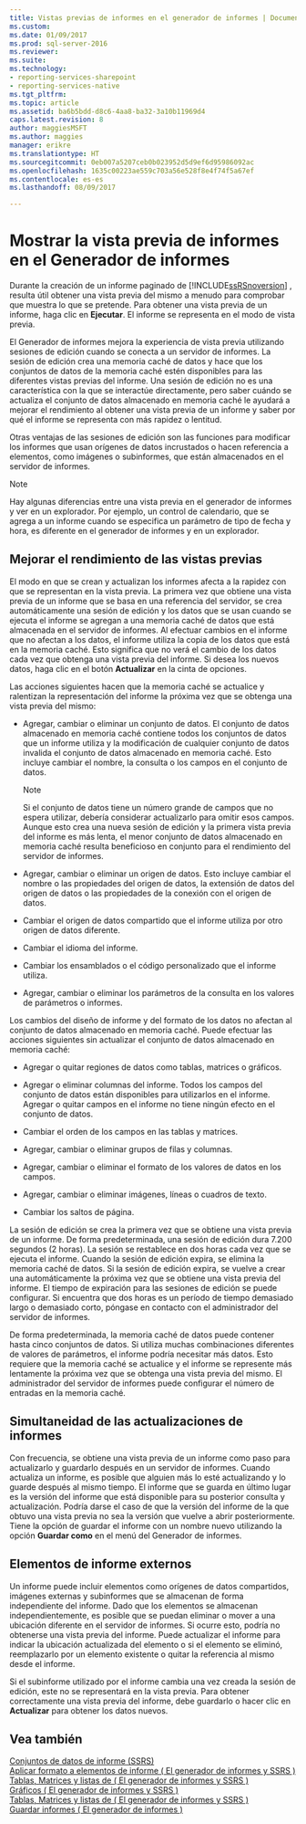 ```yaml
---
title: Vistas previas de informes en el generador de informes | Documentos de Microsoft
ms.custom: 
ms.date: 01/09/2017
ms.prod: sql-server-2016
ms.reviewer: 
ms.suite: 
ms.technology:
- reporting-services-sharepoint
- reporting-services-native
ms.tgt_pltfrm: 
ms.topic: article
ms.assetid: ba6b5bdd-d8c6-4aa8-ba32-3a10b11969d4
caps.latest.revision: 8
author: maggiesMSFT
ms.author: maggies
manager: erikre
ms.translationtype: HT
ms.sourcegitcommit: 0eb007a5207ceb0b023952d5d9ef6d95986092ac
ms.openlocfilehash: 1635c00223ae559c703a56e528f8e4f74f5a67ef
ms.contentlocale: es-es
ms.lasthandoff: 08/09/2017

---
```

# <a name="previewing-reports-in-report-builder"></a>Mostrar la vista previa de informes en el Generador de informes
  Durante la creación de un informe paginado de [!INCLUDE[ssRSnoversion](../../includes/ssrsnoversion-md.md)] , resulta útil obtener una vista previa del mismo a menudo para comprobar que muestra lo que se pretende. Para obtener una vista previa de un informe, haga clic en **Ejecutar**. El informe se representa en el modo de vista previa.  
  
 El Generador de informes mejora la experiencia de vista previa utilizando sesiones de edición cuando se conecta a un servidor de informes. La sesión de edición crea una memoria caché de datos y hace que los conjuntos de datos de la memoria caché estén disponibles para las diferentes vistas previas del informe. Una sesión de edición no es una característica con la que se interactúe directamente, pero saber cuándo se actualiza el conjunto de datos almacenado en memoria caché le ayudará a mejorar el rendimiento al obtener una vista previa de un informe y saber por qué el informe se representa con más rapidez o lentitud.  
  
 Otras ventajas de las sesiones de edición son las funciones para modificar los informes que usan orígenes de datos incrustados o hacen referencia a elementos, como imágenes o subinformes, que están almacenados en el servidor de informes.  
  
> [!NOTE]  
> Hay algunas diferencias entre una vista previa en el generador de informes y ver en un explorador. Por ejemplo, un control de calendario, que se agrega a un informe cuando se especifica un parámetro de tipo de fecha y hora, es diferente en el generador de informes y en un explorador. 
  
## <a name="improving-preview-performance"></a>Mejorar el rendimiento de las vistas previas  
 El modo en que se crean y actualizan los informes afecta a la rapidez con que se representan en la vista previa. La primera vez que obtiene una vista previa de un informe que se basa en una referencia del servidor, se crea automáticamente una sesión de edición y los datos que se usan cuando se ejecuta el informe se agregan a una memoria caché de datos que está almacenada en el servidor de informes. Al efectuar cambios en el informe que no afectan a los datos, el informe utiliza la copia de los datos que está en la memoria caché. Esto significa que no verá el cambio de los datos cada vez que obtenga una vista previa del informe. Si desea los nuevos datos, haga clic en el botón **Actualizar** en la cinta de opciones.  
  
 Las acciones siguientes hacen que la memoria caché se actualice y ralentizan la representación del informe la próxima vez que se obtenga una vista previa del mismo:  
  
-   Agregar, cambiar o eliminar un conjunto de datos. El conjunto de datos almacenado en memoria caché contiene todos los conjuntos de datos que un informe utiliza y la modificación de cualquier conjunto de datos invalida el conjunto de datos almacenado en memoria caché. Esto incluye cambiar el nombre, la consulta o los campos en el conjunto de datos.  
  
    > [!NOTE]  
    >  Si el conjunto de datos tiene un número grande de campos que no espera utilizar, debería considerar actualizarlo para omitir esos campos. Aunque esto crea una nueva sesión de edición y la primera vista previa del informe es más lenta, el menor conjunto de datos almacenado en memoria caché resulta beneficioso en conjunto para el rendimiento del servidor de informes.  
  
-   Agregar, cambiar o eliminar un origen de datos. Esto incluye cambiar el nombre o las propiedades del origen de datos, la extensión de datos del origen de datos o las propiedades de la conexión con el origen de datos.  
  
-   Cambiar el origen de datos compartido que el informe utiliza por otro origen de datos diferente.  
  
-   Cambiar el idioma del informe.  
  
-   Cambiar los ensamblados o el código personalizado que el informe utiliza.  
  
-   Agregar, cambiar o eliminar los parámetros de la consulta en los valores de parámetros o informes.  
  
 Los cambios del diseño de informe y del formato de los datos no afectan al conjunto de datos almacenado en memoria caché. Puede efectuar las acciones siguientes sin actualizar el conjunto de datos almacenado en memoria caché:  
  
-   Agregar o quitar regiones de datos como tablas, matrices o gráficos.  
  
-   Agregar o eliminar columnas del informe. Todos los campos del conjunto de datos están disponibles para utilizarlos en el informe. Agregar o quitar campos en el informe no tiene ningún efecto en el conjunto de datos.  
  
-   Cambiar el orden de los campos en las tablas y matrices.  
  
-   Agregar, cambiar o eliminar grupos de filas y columnas.  
  
-   Agregar, cambiar o eliminar el formato de los valores de datos en los campos.  
  
-   Agregar, cambiar o eliminar imágenes, líneas o cuadros de texto.  
  
-   Cambiar los saltos de página.  
  
 La sesión de edición se crea la primera vez que se obtiene una vista previa de un informe. De forma predeterminada, una sesión de edición dura 7.200 segundos (2 horas). La sesión se restablece en dos horas cada vez que se ejecuta el informe. Cuando la sesión de edición expira, se elimina la memoria caché de datos. Si la sesión de edición expira, se vuelve a crear una automáticamente la próxima vez que se obtiene una vista previa del informe. El tiempo de expiración para las sesiones de edición se puede configurar. Si encuentra que dos horas es un período de tiempo demasiado largo o demasiado corto, póngase en contacto con el administrador del servidor de informes.  
  
 De forma predeterminada, la memoria caché de datos puede contener hasta cinco conjuntos de datos. Si utiliza muchas combinaciones diferentes de valores de parámetros, el informe podría necesitar más datos. Esto requiere que la memoria caché se actualice y el informe se represente más lentamente la próxima vez que se obtenga una vista previa del mismo. El administrador del servidor de informes puede configurar el número de entradas en la memoria caché.  
  
## <a name="concurrency-of-report-updates"></a>Simultaneidad de las actualizaciones de informes  
 Con frecuencia, se obtiene una vista previa de un informe como paso para actualizarlo y guardarlo después en un servidor de informes. Cuando actualiza un informe, es posible que alguien más lo esté actualizando y lo guarde después al mismo tiempo. El informe que se guarda en último lugar es la versión del informe que está disponible para su posterior consulta y actualización. Podría darse el caso de que la versión del informe de la que obtuvo una vista previa no sea la versión que vuelve a abrir posteriormente. Tiene la opción de guardar el informe con un nombre nuevo utilizando la opción **Guardar como** en el menú del Generador de informes.  
  
## <a name="external-report-items"></a>Elementos de informe externos  
 Un informe puede incluir elementos como orígenes de datos compartidos, imágenes externas y subinformes que se almacenan de forma independiente del informe. Dado que los elementos se almacenan independientemente, es posible que se puedan eliminar o mover a una ubicación diferente en el servidor de informes. Si ocurre esto, podría no obtenerse una vista previa del informe. Puede actualizar el informe para indicar la ubicación actualizada del elemento o si el elemento se eliminó, reemplazarlo por un elemento existente o quitar la referencia al mismo desde el informe.  
  
 Si el subinforme utilizado por el informe cambia una vez creada la sesión de edición, este no se representará en la vista previa. Para obtener correctamente una vista previa del informe, debe guardarlo o hacer clic en **Actualizar** para obtener los datos nuevos.  
  
## <a name="see-also"></a>Vea también  
 [Conjuntos de datos de informe &#40;SSRS&#41;](../../reporting-services/report-data/report-datasets-ssrs.md)   
 [Aplicar formato a elementos de informe &#40; El generador de informes y SSRS &#41;](../../reporting-services/report-design/formatting-report-items-report-builder-and-ssrs.md)   
 [Tablas, Matrices y listas de &#40; El generador de informes y SSRS &#41;](../../reporting-services/report-design/tables-matrices-and-lists-report-builder-and-ssrs.md)   
 [Gráficos &#40; El generador de informes y SSRS &#41;](../../reporting-services/report-design/charts-report-builder-and-ssrs.md)   
 [Tablas, Matrices y listas de &#40; El generador de informes y SSRS &#41;](../../reporting-services/report-design/tables-matrices-and-lists-report-builder-and-ssrs.md)   
 [Guardar informes &#40; El generador de informes &#41;](../../reporting-services/report-builder/saving-reports-report-builder.md)  
  
  

